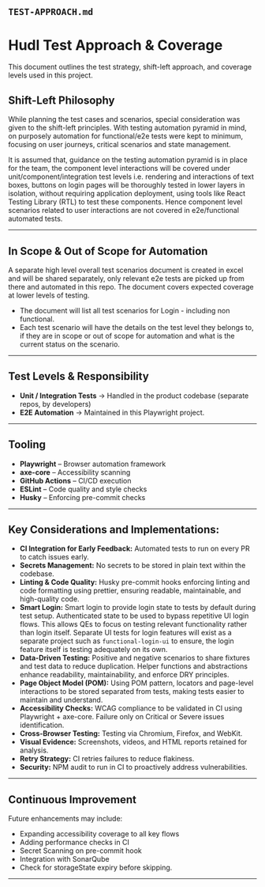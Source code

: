 ## **`TEST-APPROACH.md`**

# Hudl Test Approach & Coverage

This document outlines the test strategy, shift-left approach, and coverage levels used in this project.

## Shift-Left Philosophy

While planning the test cases and scenarios, special consideration was given to the shift-left principles. With testing automation pyramid in mind, on purposely automation for functional/e2e tests were kept to minimum, focusing on user journeys, critical scenarios and state management.

It is assumed that, guidance on the testing automation pyramid is in place for the team, the component level interactions will be covered under unit/component/integration test levels i.e. rendering and interactions of text boxes, buttons on login pages will be thoroughly tested in lower layers in isolation, without requiring application deployment, using tools like React Testing Library (RTL) to test these components. Hence component level scenarios related to user interactions are not covered in e2e/functional automated tests.

---

## In Scope & Out of Scope for Automation

A separate high level overall test scenarios document is created in excel and will be shared separately, only relevant e2e tests are picked up from there and automated in this repo. The document covers expected coverage at lower levels of testing.

- The document will list all test scenarios for Login - including non functional.
- Each test scenario will have the details on the test level they belongs to, if they are in scope or out of scope for automation and what is the current status on the scenario.

---

## Test Levels & Responsibility

- **Unit / Integration Tests** → Handled in the product codebase (separate repos, by developers)
- **E2E Automation** → Maintained in this Playwright project.

---

## Tooling

- **Playwright** – Browser automation framework
- **axe-core** – Accessibility scanning
- **GitHub Actions** – CI/CD execution
- **ESLint** – Code quality and style checks
- **Husky** – Enforcing pre-commit checks

---

## Key Considerations and Implementations:

- **CI Integration for Early Feedback:** Automated tests to run on every PR to catch issues early.
- **Secrets Management:** No secrets to be stored in plain text within the codebase.
- **Linting & Code Quality:** Husky pre-commit hooks enforcing linting and code formatting using prettier, ensuring readable, maintainable, and high-quality code.
- **Smart Login:** Smart login to provide login state to tests by default during test setup. Authenticated state to be used to bypass repetitive UI login flows. This allows QEs to focus on testing relevant functionality rather than login itself. Separate UI tests for login features will exist as a separate project such as `functional-login-ui` to ensure, the login feature itself is testing adequately on its own.
- **Data-Driven Testing:** Positive and negative scenarios to share fixtures and test data to reduce duplication. Helper functions and abstractions enhance readability, maintainability, and enforce DRY principles.
- **Page Object Model (POM):** Using POM pattern, locators and page-level interactions to be stored separated from tests, making tests easier to maintain and understand.
- **Accessibility Checks:** WCAG compliance to be validated in CI using Playwright + axe-core. Failure only on Critical or Severe issues identification.
- **Cross-Browser Testing:** Testing via Chromium, Firefox, and WebKit.
- **Visual Evidence:** Screenshots, videos, and HTML reports retained for analysis.
- **Retry Strategy:** CI retries failures to reduce flakiness.
- **Security:** NPM audit to run in CI to proactively address vulnerabilities.

---

## Continuous Improvement

Future enhancements may include:

- Expanding accessibility coverage to all key flows
- Adding performance checks in CI
- Secret Scanning on pre-commit hook
- Integration with SonarQube
- Check for storageState expiry before skipping.

---

```

```
